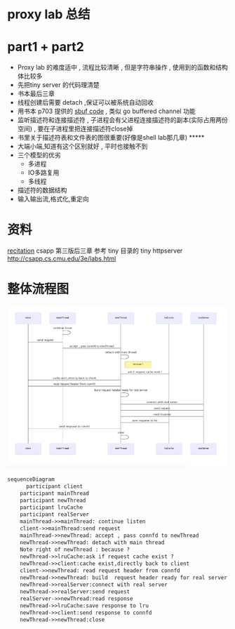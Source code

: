 # proxy lab 总结




# part1 + part2

- Proxy lab 的难度适中 , 流程比较清晰 , 但是字符串操作 , 使用到的函数和结构体比较多
- 先把tiny server 的代码理清楚
- 书本最后三章
- 线程创建后需要 detach ,保证可以被系统自动回收
- 用书本 p703 提供的 [sbuf code](http://csapp.cs.cmu.edu/3e/code.html) , 类似 go buffered channel 功能
- 监听描述符和连接描述符 , 子进程会有父进程连接描述符的副本(实际占用两份空间)  , 要在子进程里把连接描述符close掉
- 书里关于描述符表和文件表的图很重要(好像是shell lab那几章) *****
- 大端小端,知道有这个区别就好 , 平时也接触不到
- 三个模型的优劣
  - 多进程
  - IO多路复用
  - 多线程
- 描述符的数据结构
- 输入输出流,格式化,重定向





# 资料
[recitation](https://www.youtube.com/watch?v=eQNhD7w7XrY&t=3s)
csapp 第三版后三章
参考 tiny 目录的 tiny httpserver
http://csapp.cs.cmu.edu/3e/labs.html



# 整体流程图

![image-20201004095437662](assets/images/image-20201004095437662.png)

```mermaid
sequenceDiagram
	  participant client
    participant mainThread
    participant newThread
    participant lruCache
    participant realServer
    mainThread->>mainThread: continue listen
    client->>mainThread:send request
    mainThread->>newThread: accept , pass connfd to newThread
    newThread->>newThread: detach with main thread
    Note right of newThread : because ?
    newThread->>lruCache:ask if request cache exist ?
    newThread->>client:cache exist,directly back to client
    client->>newThread: read request header from connfd
    newThread->>newThread: build  request header ready for real server
    newThread->>realServer:connect with real server
    newThread->>realServer:send request
    realServer->>newThread:read response
    newThread->>lruCache:save response to lru
    newThread->>client:send response to connfd
    newThread->>newThread:close
    
    
```



